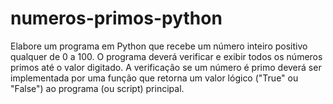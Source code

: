 # numeros-primos-python
Elabore um programa em Python que recebe um número inteiro positivo qualquer de 0 a 100. O programa deverá verificar e exibir todos os números primos até o valor digitado.  A verificação se um número é primo deverá ser implementada por uma função que retorna um valor lógico ("True" ou "False") ao programa (ou script) principal.

